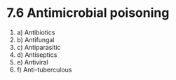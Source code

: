 # 7.6 Antimicrobial poisoning



1. a\)  Antibiotics
2. b\)  Antifungal
3. c\)  Antiparasitic
4. d\)  Antiseptics
5. e\)  Antiviral
6. f\)  Anti-tuberculous

